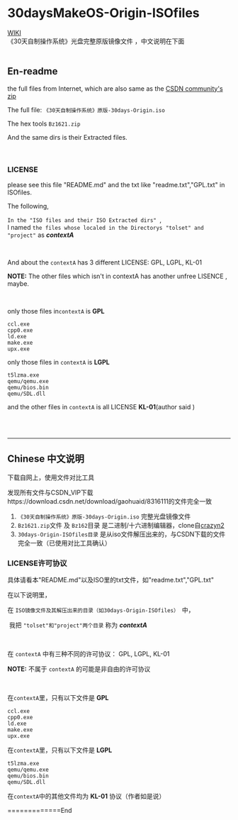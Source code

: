 # 30daysMakeOS-Origin-ISOfiles
[WIKI](https://github.com/sky5454/30daysMakeOS-Origin-ISOfiles/wiki)  
《30天自制操作系统》光盘完整原版镜像文件 ，中文说明在下面  
<br/>

## En-readme

the full files from Internet, which are also same as the [CSDN community's zip](https://download.csdn.net/download/gaohuaid/8316111)

The full file: `《30天自制操作系统》原版-30days-Origin.iso `

The hex tools `Bz1621.zip`

And the same dirs is their Extracted files.    

  <br/>

### LICENSE

please see this file "README.md" and the txt like "readme.txt","GPL.txt" in ISOfiles.  

The following,

`In the "ISO files and their ISO Extracted dirs" `,   
	I named  ``the files whose localed in the Directorys "tolset" and "project"``  as  ***contextA***

<br/>

And about the `contextA` has 3 different LICENSE: GPL, LGPL, KL-01  

**NOTE:** The other files which isn't in contextA has another unfree LISENCE , maybe.  

<br/>

only those files in`contextA` is **GPL**

```GPL
ccl.exe
cpp0.exe
ld.exe
make.exe
upx.exe
```

only those files in `contextA` is **LGPL**

```LGPL
t5lzma.exe
qemu/qemu.exe
qemu/bios.bin
qemu/SDL.dll
```

and the other files in `contextA` is all LICENSE **KL-01**(author said )  



 <br/>

 <br/>

<hr/>

## Chinese  中文说明

下载自网上，使用文件对比工具

发现所有文件与CSDN_VIP下载https://download.csdn.net/download/gaohuaid/8316111的文件完全一致  



1. `《30天自制操作系统》原版-30days-Origin.iso`                            完整光盘镜像文件
2. `Bz1621.zip`文件 及 `Bz162`目录          是二进制/十六进制编辑器，clone自[crazyn2](https://github.com/crazyn2/30daysMakeOS-complete_iso_file/commits?author=crazyn2)
3. `30days-Origin-ISOfiles目录`                             是从iso文件解压出来的，与CSDN下载的文件完全一致（已使用对比工具确认）  

  

### LICENSE许可协议

具体请看本"README.md"以及ISO里的txt文件，如"readme.txt","GPL.txt"  

在以下说明里，

在 `ISO镜像文件及其解压出来的目录（如30days-Origin-ISOfiles） `中，   

​      我把 ``"tolset"和"project"两个目录`` 称为  ***contextA***

<br/>

在 `contextA` 中有三种不同的许可协议： GPL, LGPL, KL-01  

**NOTE:** 不属于 `contextA` 的可能是非自由的许可协议  

<br/>

在`contextA`里，只有以下文件是 **GPL**

```GPL
ccl.exe
cpp0.exe
ld.exe
make.exe
upx.exe
```

在`contextA`里，只有以下文件是 **LGPL**

```LGPL
t5lzma.exe
qemu/qemu.exe
qemu/bios.bin
qemu/SDL.dll
```

在`contextA`中的其他文件均为 **KL-01** 协议（作者如是说）  

=============End

<br/>
